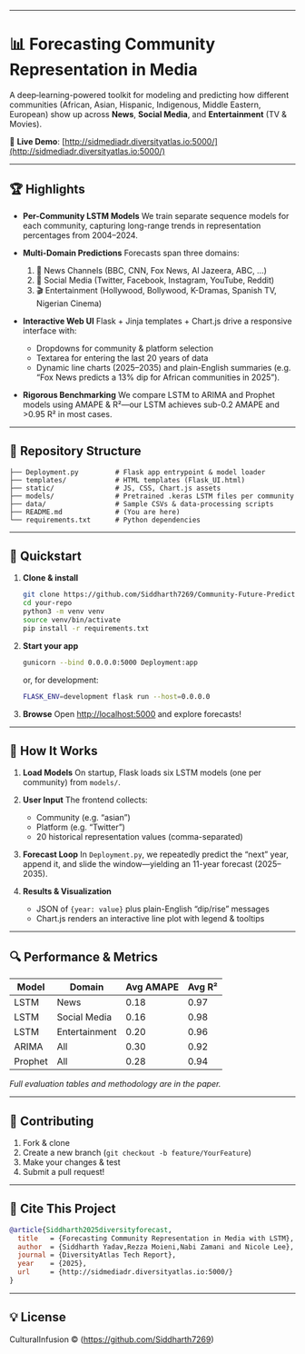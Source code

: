 
---

# 📊 Forecasting Community Representation in Media

A deep‐learning-powered toolkit for modeling and predicting how different communities (African, Asian, Hispanic, Indigenous, Middle Eastern, European) show up across **News**, **Social Media**, and **Entertainment** (TV & Movies).

🔗 **Live Demo**: [http://sidmediadr.diversityatlas.io:5000/](http://sidmediadr.diversityatlas.io:5000/)

---

## 🏆 Highlights

* **Per-Community LSTM Models**
  We train separate sequence models for each community, capturing long-range trends in representation percentages from 2004–2024.

* **Multi-Domain Predictions**
  Forecasts span three domains:

  1. 📰 News Channels (BBC, CNN, Fox News, Al Jazeera, ABC, …)
  2. 💬 Social Media (Twitter, Facebook, Instagram, YouTube, Reddit)
  3. 🎬 Entertainment (Hollywood, Bollywood, K-Dramas, Spanish TV, Nigerian Cinema)

* **Interactive Web UI**
  Flask + Jinja templates + Chart.js drive a responsive interface with:

  * Dropdowns for community & platform selection
  * Textarea for entering the last 20 years of data
  * Dynamic line charts (2025–2035) and plain-English summaries (e.g. “Fox News predicts a 13% dip for African communities in 2025”).

* **Rigorous Benchmarking**
  We compare LSTM to ARIMA and Prophet models using AMAPE & R²—our LSTM achieves sub-0.2 AMAPE and >0.95 R² in most cases.

---

## 📂 Repository Structure

```
├── Deployment.py         # Flask app entrypoint & model loader
├── templates/            # HTML templates (Flask_UI.html)
├── static/               # JS, CSS, Chart.js assets
├── models/               # Pretrained .keras LSTM files per community
├── data/                 # Sample CSVs & data-processing scripts
├── README.md             # (You are here)
└── requirements.txt      # Python dependencies
```

---

## 🚀 Quickstart

1. **Clone & install**

   ```bash
   git clone https://github.com/Siddharth7269/Community-Future-Prediction.git  
   cd your-repo  
   python3 -m venv venv  
   source venv/bin/activate  
   pip install -r requirements.txt
   ```

2. **Start your app**

   ```bash
   gunicorn --bind 0.0.0.0:5000 Deployment:app
   ```

   or, for development:

   ```bash
   FLASK_ENV=development flask run --host=0.0.0.0
   ```

3. **Browse**
   Open [http://localhost:5000](http://localhost:5000) and explore forecasts!

---

## 🔧 How It Works

1. **Load Models**
   On startup, Flask loads six LSTM models (one per community) from `models/`.

2. **User Input**
   The frontend collects:

   * Community (e.g. “asian”)
   * Platform (e.g. “Twitter”)
   * 20 historical representation values (comma-separated)

3. **Forecast Loop**
   In `Deployment.py`, we repeatedly predict the “next” year, append it, and slide the window—yielding an 11-year forecast (2025–2035).

4. **Results & Visualization**

   * JSON of `{year: value}` plus plain-English “dip/rise” messages
   * Chart.js renders an interactive line plot with legend & tooltips

---

## 🔍 Performance & Metrics

| Model   | Domain        | Avg AMAPE | Avg R² |
| ------- | ------------- | --------- | ------ |
| LSTM    | News          | 0.18      | 0.97   |
| LSTM    | Social Media  | 0.16      | 0.98   |
| LSTM    | Entertainment | 0.20      | 0.96   |
| ARIMA   | All           | 0.30      | 0.92   |
| Prophet | All           | 0.28      | 0.94   |

*Full evaluation tables and methodology are in the paper.*

---

## 🤝 Contributing

1. Fork & clone
2. Create a new branch (`git checkout -b feature/YourFeature`)
3. Make your changes & test
4. Submit a pull request!

---

## 📄 Cite This Project

```bibtex
@article{Siddharth2025diversityforecast,
  title   = {Forecasting Community Representation in Media with LSTM},
  author  = {Siddharth Yadav,Rezza Moieni,Nabi Zamani and Nicole Lee},
  journal = {DiversityAtlas Tech Report},
  year    = {2025},
  url     = {http://sidmediadr.diversityatlas.io:5000/}
}
```

---

## 💡 License

CulturalInfusion © (https://github.com/Siddharth7269)

